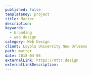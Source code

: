 ```yaml
---
published: false
templateKey: project
title: Matter
description:
keywords:
  - branding
  - web design
category: Web Design
client: Loyola University New Orleans
path: matter
date: 2018-04-05
externalLink: https://mttr.design
externalLinkDescription:
---
```

